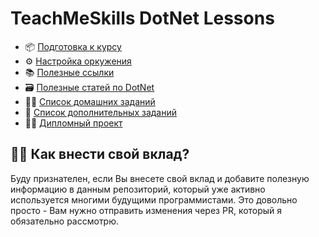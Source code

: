 # TeachMeSkills DotNet Lessons

- 📦 [Подготовка к курсу](https://github.com/teachmeskills-dotnet/TeachMeSkills-DotNet-Lessons/blob/master/docs/preparation.md)
- ⚙️ [Настройка оркужения](https://github.com/MikhailMasny/development-configurations)
- 📚 [Полезные ссылки](https://github.com/MikhailMasny/useful-web-pages)
- 🗃️ [Полезные статей по DotNet](https://github.com/teachmeskills-dotnet/TeachMeSkills-DotNet-Lessons/tree/master/docs/dotnet)
- 👨‍💻 [Список домашних заданий](https://github.com/teachmeskills-dotnet/TeachMeSkills-DotNet-Lessons/blob/master/docs/homeworks.md)
- 🌌 [Список дополнительных заданий](https://github.com/teachmeskills-dotnet/TeachMeSkills-DotNet-Lessons/blob/master/docs/additional-tasks.md)
- 👨‍🎓 [Дипломный проект](https://github.com/teachmeskills-dotnet/TeachMeSkills-DotNet-Lessons/blob/master/docs/diploma.md)

## 🙌🏼 Как внести свой вклад?

Буду признателен, если Вы внесете свой вклад и добавите полезную информацию в данным репозиторий, который уже активно используется многими будущими программистами. Это довольно просто - Вам нужно отправить изменения через PR, который я обязательно рассмотрю.
